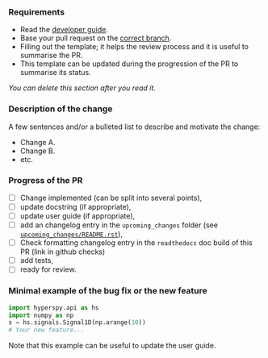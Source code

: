 ### Requirements
* Read the [developer guide](https://hyperspy.org/hyperspy-doc/current/dev_guide/intro.html).
* Base your pull request on the [correct branch](https://hyperspy.org/hyperspy-doc/current/dev_guide/git.html#semantic-versioning-and-hyperspy-main-branches).
* Filling out the template; it helps the review process and it is useful to summarise the PR.
* This template can be updated during the progression of the PR to summarise its status. 

*You can delete this section after you read it.*

### Description of the change
A few sentences and/or a bulleted list to describe and motivate the change:
- Change A.
- Change B.
- etc.

### Progress of the PR
- [ ] Change implemented (can be split into several points),
- [ ] update docstring (if appropriate),
- [ ] update user guide (if appropriate),
- [ ] add an changelog entry in the `upcoming_changes` folder (see [`upcoming_changes/README.rst`](https://github.com/hyperspy/hyperspy/blob/RELEASE_next_minor/upcoming_changes/README.rst)),
- [ ] Check formatting changelog entry in the `readthedocs` doc build of this PR (link in github checks)
- [ ] add tests,
- [ ] ready for review.

### Minimal example of the bug fix or the new feature
```python
import hyperspy.api as hs
import numpy as np
s = hs.signals.Signal1D(np.arange(10))
# Your new feature...
```
Note that this example can be useful to update the user guide.

